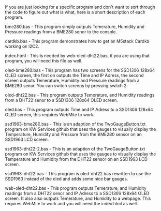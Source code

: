
If you are just looking for a specific program and don't want to sort through the code to figure out what is what, here is a short description of each program.

bme280.bas - This program simply outputs Temerature, Humidity and Pressure readings from a BME280 senor to the console.

cardkb.bas - This program demonstrates how to get an M5stack Cardkb working on I2C2.

index.html - This is needed by web-oled-dht22.bas, if you are using that program, you will need this file as well.

oled-bme280.bas - This program has two screens for the SSD1306 128x64 OLED screen, the first on outputs the Time and IP Adress, the second screen outputs Temerature, Humidity and Pressure readings from a BME280 senor. You can switch screens by pressing switch 2.

oled-dht22.bas  - This program outputs Temerature, and Humidity readings from a DHT22 senor to a SSD1306 128x64 OLED screen.

oled.bas  - This program outputs Time and IP Adress to a SSD1306 128x64 OLED screen, this requires WebMite to work.

ssd1963-bme280.bas - This is an adaption of the TwoGaugeButton.txt program on KW Services github that uses the gauges to visually display the Temperature, Humidity and Pressure from the BME280 sensor on an SSD1963 LCD screen.

ssd1963-dht22-2.bas - This is an adaption of the TwoGaugeButton.txt program on KW Services github that uses the gauges to visually display the Temperature and Humidity from the DHT22 sensor on an SSD1963 LCD screen.

ssd1963-dht22.bas - This program is oled-dht22.bas rewritten to use the SSD1963 instead of the oled and adds some nice bar gauges.

web-oled-dht22.bas - This program outputs Temerature, and Humidity readings from a DHT22 senor and IP Adress to a SSD1306 128x64 OLED screen. It also also outputs Temerature, and Humidity to a webpage. This requires WebMite to work and you will need the index.html as well.

